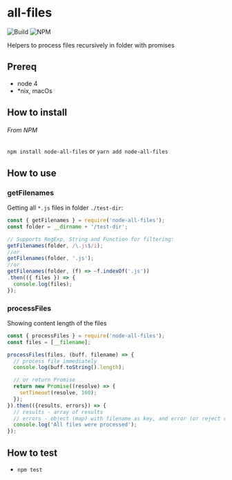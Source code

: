 # all-files

![Build](https://github.com/asci/all-files/workflows/Build/badge.svg?branch=master) ![NPM](https://img.shields.io/npm/v/node-all-files.svg)

Helpers to process files recursively in folder with promises

## Prereq
- node 4
- \*nix, macOs

## How to install
###### From NPM
`npm install node-all-files` or `yarn add node-all-files`

## How to use
### getFilenames

Getting all `*.js` files in folder `./test-dir`:

```javascript
const { getFilenames } = require('node-all-files');
const folder = __dirname + '/test-dir';

// Supports RegExp, String and Function for filtering:
getFilenames(folder, /\.js$/i);
//or
getFilenames(folder, '.js');
//or
getFilenames(folder, (f) => ~f.indexOf('.js'))
.then(({ files }) => {
  console.log(files);
});

```
### processFiles
Showing content length of the files

```javascript
const { processFiles } = require('node-all-files');
const files = [__filename];

processFiles(files, (buff, filename) => {
  // process file immediately
  console.log(buff.toString().length);

  // or return Promise
  return new Promise((resolve) => {
    setTimeout(resolve, 100);
  });
}).then(({results, errors}) => {
  // results - array of results
  // errors - object (map) with filename as key, and error (or reject reason) as value
  console.log('All files were processed');
});

```
## How to test
- `npm test`
